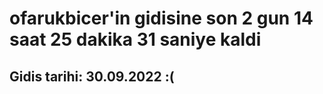 # ofarukbicer'in gidisine son 2 gun 14 saat 25 dakika 31 saniye kaldi

## Gidis tarihi: 30.09.2022 :(